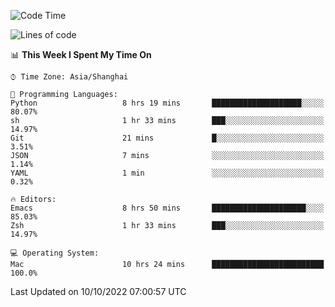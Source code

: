 <!--START_SECTION:waka-->
![Code Time](http://img.shields.io/badge/Code%20Time-905%20hrs%2010%20mins-blue)

![Lines of code](https://img.shields.io/badge/From%20Hello%20World%20I%27ve%20Written-22%20Thousand%20lines%20of%20code-blue)

📊 **This Week I Spent My Time On** 

```text
⌚︎ Time Zone: Asia/Shanghai

💬 Programming Languages: 
Python                   8 hrs 19 mins       ████████████████████░░░░░   80.07% 
sh                       1 hr 33 mins        ███░░░░░░░░░░░░░░░░░░░░░░   14.97% 
Git                      21 mins             █░░░░░░░░░░░░░░░░░░░░░░░░   3.51% 
JSON                     7 mins              ░░░░░░░░░░░░░░░░░░░░░░░░░   1.14% 
YAML                     1 min               ░░░░░░░░░░░░░░░░░░░░░░░░░   0.32%

🔥 Editors: 
Emacs                    8 hrs 50 mins       █████████████████████░░░░   85.03% 
Zsh                      1 hr 33 mins        ███░░░░░░░░░░░░░░░░░░░░░░   14.97%

💻 Operating System: 
Mac                      10 hrs 24 mins      █████████████████████████   100.0%

```


 Last Updated on 10/10/2022 07:00:57 UTC
<!--END_SECTION:waka-->
